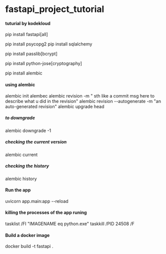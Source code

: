 # fastapi_project_tutorial
#### tuturial by kodekloud


pip install fastapi[all]

pip install psycopg2
pip install sqlalchemy 


pip install passlib[bcrypt]

pip install python-jose[cryptography] 

pip install alembic
#### using alembic
alembic init alembec
alembic revision -m " sth like a commit msg here to describe what u did in the revision"
alembic revision --autogenerate -m "an auto-generated revision"
alembic upgrade head

##### to downgrade
alembic downgrade -1

##### checking the current version
alembic current

##### checking the history
alembic history

#### Run the app
uvicorn app.main:app --reload



#### killing the processes of the app runing
tasklist /FI "IMAGENAME eq python.exe"
taskkill /PID 24508  /F



#### Build a docker image
 docker build -t fastapi . 